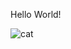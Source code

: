Hello World!

![cat](https://user-images.githubusercontent.com/117060464/235946509-fb35c7ea-0406-4afd-87f4-4f11ee6a6a68.jpeg)
